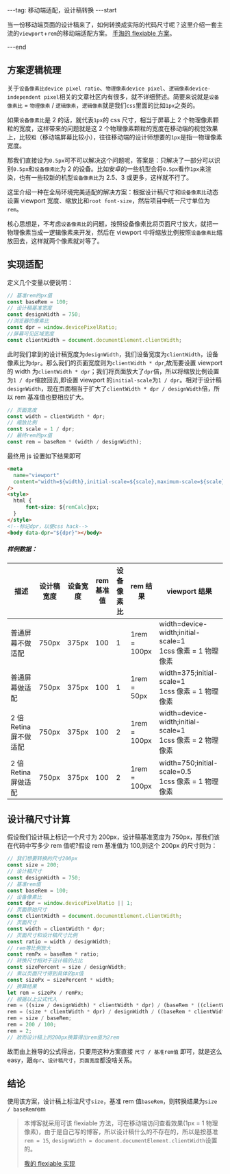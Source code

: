 ---tag: 移动端适配，设计稿转换 ---start

当一份移动端页面的设计稿来了，如何转换成实际的代码尺寸呢？这里介绍一套主流的`viewport`+`rem`的移动端适配方案。 [手淘的 flexiable 方案](https://github.com/amfe/lib-flexible)。

---end

## 方案逻辑梳理

关于`设备像素比device pixel ratio`、`物理像素device pixel`、`逻辑像素device-independent pixel`相关的文章社区内有很多，就不详细赘述。简要来说就是`设备像素比` = `物理像素` / `逻辑像素`，`逻辑像素`就是我们`css`里面的比如`1px`之类的。

如果`设备像素比`是 2 的话，就代表`1px`的 css 尺寸，相当于屏幕上 2 个物理像素颗粒的宽度，这样带来的问题就是这 2 个物理像素颗粒的宽度在移动端的视觉效果上，比较`粗`（移动端屏幕比较小），往往移动端的设计师想要的`1px`是指一物理像素宽度。

那我们直接设为`0.5px`可不可以解决这个问题呢，答案是：只解决了一部分可以识别`0.5px`和`设备像素比`为 2 的设备。比如安卓的一些机型会将`0.5px`看作`1px`来渲染，也有一些较新的机型`设备像素比`为 2.5、3 或更多，这样就不行了。

这里介绍一种在全局环境完美适配的解决方案：根据设计稿尺寸和`设备像素比`动态设置 viewport 宽度、缩放比和`root font-size`，然后项目中统一尺寸单位为`rem`。

核心思想是，不考虑`设备像素比`的问题，按照设备像素比将页面尺寸放大，就把一物理像素当成一逻辑像素来开发，然后在 viewport 中将缩放比例按照`设备像素比`缩放回去，这样就两个像素就对等了。

## 实现适配

定义几个变量以便说明：

```javascript
// 基准rem的px值
const baseRem = 100;
// 设计稿基准宽度
const designWidth = 750;
//浏览器的像素比
const dpr = window.devicePixelRatio;
//屏幕可见区域宽度
const clientWidth = document.documentElement.clientWidth;
```

此时我们拿到的设计稿宽度为`designWidth`，我们设备宽度为`clientWidth`，设备像素比为`dpr`。那么我们的页面宽度则为`clientWidth * dpr`,故而要设置 viewport 的 width 为`clientWidth * dpr`；我们将页面放大了`dpr`倍，所以将缩放比例设置为`1 / dpr`缩放回去,即设置 viewport 的`initial-scale`为`1 / dpr`。相对于设计稿`designWidth`，现在页面相当于扩大了`clientWidth * dpr / designWidth`倍，所以 rem 基准值也要相应扩大。

```javascript
// 页面宽度
const width = clientWidth * dpr;
// 缩放比例
const scale = 1 / dpr;
// 最终rem的px值
const rem = baseRem * (width / designWidth);
```

最终用 js 设置如下结果即可

```html
<meta
  name="viewport"
  content="width=${width},initial-scale=${scale},maximum-scale=${scale},minimum-scale=${scale},user-scalable=no"
/>
<style>
  html {
      font-size: ${remCalc}px;
  }
</style>
<!--标记dpr，以便css hack-->
<body data-dpr="${dpr}"></body>
```

##### 样例数据：

| 描述 | 设计稿宽度 | 设备宽度 | rem 基准值 | 设备像素比 | rem 结果 | viewport 结果 |
| --- | --- | --- | --- | --- | --- | --- |
| 普通屏幕不做适配 | 750px | 375px | 100 | 1 | 1rem = 100px | width=device-width;initial-scale=1<br/>1css 像素 = 1 物理像素 |
| 普通屏幕做适配 | 750px | 375px | 100 | 1 | 1rem = 50px | width=375;initial-scale=1<br/>1css 像素 = 1 物理像素 |
| 2 倍 Retina 屏不做适配 | 750px | 375px | 100 | 2 | 1rem = 100px | width=device-width;initial-scale=1<br/>1css 像素 = 2 物理像素 |
| 2 倍 Retina 屏做适配 | 750px | 375px | 100 | 2 | 1rem = 100px | width=750;initial-scale=0.5<br/>1css 像素 = 1 物理像素 |

## 设计稿尺寸计算

假设我们设计稿上标记一个尺寸为 200px，设计稿基准宽度为 750px，那我们该在代码中写多少 rem 值呢?假设 rem 基准值为 100,则这个 200px 的尺寸则为：

```javascript
// 我们想要转换的尺寸200px
const size = 200;
// 设计稿尺寸
const designWidth = 750;
// 基准rem值
const baseRem = 100;
// 设备像素比
const dpr = window.devicePixelRatio || 1;
// 页面原始尺寸
const clientWidth = document.documentElement.clientWidth;
// 页面尺寸
const width = clientWidth * dpr;
// 页面尺寸和设计稿尺寸比例
const ratio = width / designWidth;
// rem等比例放大
const remPx = baseRem * ratio;
// 转换尺寸相对于设计稿的占比
const sizePercent = size / designWidth;
// 乘以页面尺寸得到具体的px值
const sizePx = sizePercent * width;
// 换算结果
let rem = sizePx / remPx;
// 根据以上公式代入
rem = ((size / designWidth) * clientWidth * dpr) / (baseRem * ((clientWidth * dpr) / designWidth));
rem = (size * clientWidth * dpr) / designWidth / ((baseRem * clientWidth * dpr) / designWidth);
rem = size / baseRem;
rem = 200 / 100;
rem = 2;
// 故而设计稿上的200px换算得出rem值为2rem
```

故而由上推导的公式得出，只要用这种方案直接 `尺寸 / 基准rem值` 即可，就是这么 easy，跟`dpr`、`设计稿尺寸`，`页面宽度`都没啥关系。

## 结论

使用该方案，设计稿上标注尺寸`size`，基准 rem 值`baseRem`，则转换结果为`size / baseRem`rem

> 本博客就采用可该 flexiable 方法，可在移动端访问查看效果(1px = 1 物理像素)，由于是自己写的博客，所以设计稿什么的不存在的，所以是按基准`rem = 15`, `designWidth = document.documentElement.clientWidth`设置的。
>
> [我的 flexiable 实现](js/flexiable.js)
